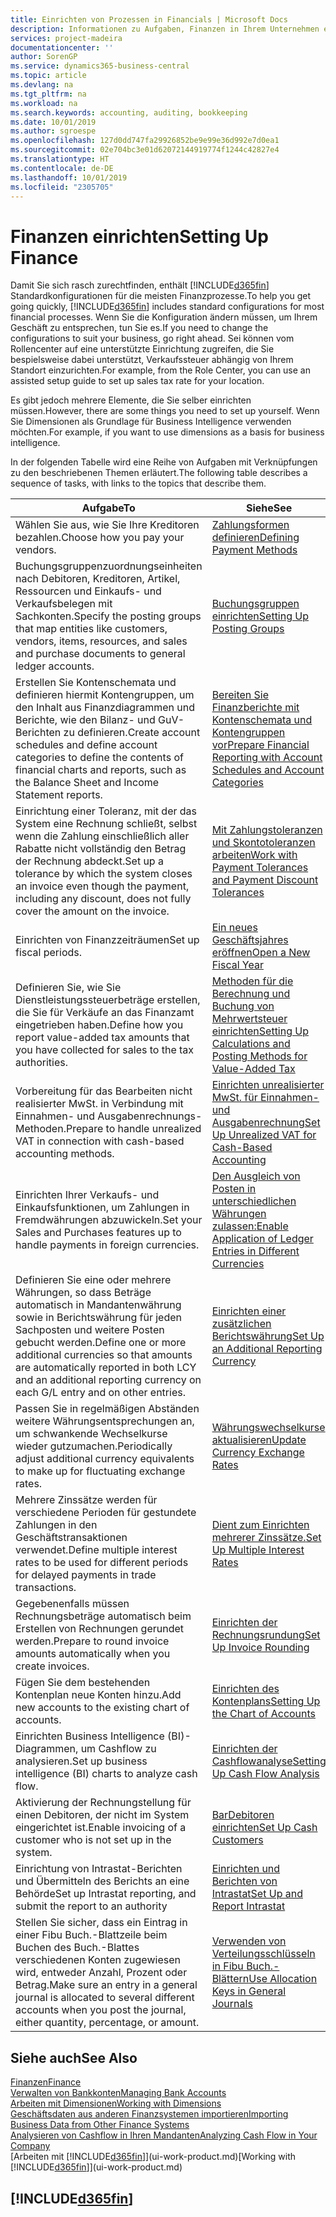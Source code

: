 ```yaml
---
title: Einrichten von Prozessen in Financials | Microsoft Docs
description: Informationen zu Aufgaben, Finanzen in Ihrem Unternehmen einzurichten, um Ihrer Buchhaltung, oder Buchhaltungsanforderungen Prüfungen zu entsprechen.
services: project-madeira
documentationcenter: ''
author: SorenGP
ms.service: dynamics365-business-central
ms.topic: article
ms.devlang: na
ms.tgt_pltfrm: na
ms.workload: na
ms.search.keywords: accounting, auditing, bookkeeping
ms.date: 10/01/2019
ms.author: sgroespe
ms.openlocfilehash: 127d0dd747fa29926852be9e99e36d992e7d0ea1
ms.sourcegitcommit: 02e704bc3e01d62072144919774f1244c42827e4
ms.translationtype: HT
ms.contentlocale: de-DE
ms.lasthandoff: 10/01/2019
ms.locfileid: "2305705"
---
```

# <a name="setting-up-finance"></a><span data-ttu-id="839dd-103">Finanzen einrichten</span><span class="sxs-lookup"><span data-stu-id="839dd-103">Setting Up Finance</span></span>
<span data-ttu-id="839dd-104">Damit Sie sich rasch zurechtfinden, enthält [!INCLUDE[d365fin](includes/d365fin_md.md)] Standardkonfigurationen für die meisten Finanzprozesse.</span><span class="sxs-lookup"><span data-stu-id="839dd-104">To help you get going quickly, [!INCLUDE[d365fin](includes/d365fin_md.md)] includes standard configurations for most financial processes.</span></span> <span data-ttu-id="839dd-105">Wenn Sie die Konfiguration ändern müssen, um Ihrem Geschäft zu entsprechen, tun Sie es.</span><span class="sxs-lookup"><span data-stu-id="839dd-105">If you need to change the configurations to suit your business, go right ahead.</span></span> <span data-ttu-id="839dd-106">Sei können vom Rollencenter auf eine unterstützte Einrichtung zugreifen, die Sie bespielsweise dabei unterstützt, Verkaufssteuer abhängig von Ihrem Standort einzurichten.</span><span class="sxs-lookup"><span data-stu-id="839dd-106">For example, from the Role Center, you can use an assisted setup guide to set up sales tax rate for your location.</span></span>  

<span data-ttu-id="839dd-107">Es gibt jedoch mehrere Elemente, die Sie selber einrichten müssen.</span><span class="sxs-lookup"><span data-stu-id="839dd-107">However, there are some things you need to set up yourself.</span></span> <span data-ttu-id="839dd-108">Wenn Sie Dimensionen als Grundlage für Business Intelligence verwenden möchten.</span><span class="sxs-lookup"><span data-stu-id="839dd-108">For example, if you want to use dimensions as a basis for business intelligence.</span></span>  

<span data-ttu-id="839dd-109">In der folgenden Tabelle wird eine Reihe von Aufgaben mit Verknüpfungen zu den beschriebenen Themen erläutert.</span><span class="sxs-lookup"><span data-stu-id="839dd-109">The following table describes a sequence of tasks, with links to the topics that describe them.</span></span>

| <span data-ttu-id="839dd-110">Aufgabe</span><span class="sxs-lookup"><span data-stu-id="839dd-110">To</span></span> | <span data-ttu-id="839dd-111">Siehe</span><span class="sxs-lookup"><span data-stu-id="839dd-111">See</span></span> |
| --- | --- |
| <span data-ttu-id="839dd-112">Wählen Sie aus, wie Sie Ihre Kreditoren bezahlen.</span><span class="sxs-lookup"><span data-stu-id="839dd-112">Choose how you pay your vendors.</span></span> |[<span data-ttu-id="839dd-113">Zahlungsformen definieren</span><span class="sxs-lookup"><span data-stu-id="839dd-113">Defining Payment Methods</span></span>](finance-payment-methods.md) |
| <span data-ttu-id="839dd-114">Buchungsgruppenzuordnungseinheiten nach Debitoren, Kreditoren, Artikel, Ressourcen und Einkaufs- und Verkaufsbelegen mit Sachkonten.</span><span class="sxs-lookup"><span data-stu-id="839dd-114">Specify the posting groups that map entities like customers, vendors, items, resources, and sales and purchase documents to general ledger accounts.</span></span> |[<span data-ttu-id="839dd-115">Buchungsgruppen einrichten</span><span class="sxs-lookup"><span data-stu-id="839dd-115">Setting Up Posting Groups</span></span>](finance-posting-groups.md)|
|<span data-ttu-id="839dd-116">Erstellen Sie Kontenschemata und definieren hiermit Kontengruppen, um den Inhalt aus Finanzdiagrammen und Berichte, wie den Bilanz- und GuV-Berichten zu definieren.</span><span class="sxs-lookup"><span data-stu-id="839dd-116">Create account schedules and define account categories to define the contents of financial charts and reports, such as the Balance Sheet and Income Statement reports.</span></span>|[<span data-ttu-id="839dd-117">Bereiten Sie Finanzberichte mit Kontenschemata und Kontengruppen vor</span><span class="sxs-lookup"><span data-stu-id="839dd-117">Prepare Financial Reporting with Account Schedules and Account Categories</span></span>](bi-how-work-account-schedule.md)|
|<span data-ttu-id="839dd-118">Einrichtung einer Toleranz, mit der das System eine Rechnung schließt, selbst wenn die Zahlung einschließlich aller Rabatte nicht vollständig den Betrag der Rechnung abdeckt.</span><span class="sxs-lookup"><span data-stu-id="839dd-118">Set up a tolerance by which the system closes an invoice even though the payment, including any discount, does not fully cover the amount on the invoice.</span></span>|[<span data-ttu-id="839dd-119">Mit Zahlungstoleranzen und Skontotoleranzen arbeiten</span><span class="sxs-lookup"><span data-stu-id="839dd-119">Work with Payment Tolerances and Payment Discount Tolerances</span></span>](finance-payment-tolerance-and-payment-discount-tolerance.md)|
| <span data-ttu-id="839dd-120">Einrichten von Finanzzeiträumen</span><span class="sxs-lookup"><span data-stu-id="839dd-120">Set up fiscal periods.</span></span> |[<span data-ttu-id="839dd-121">Ein neues Geschäftsjahres eröffnen</span><span class="sxs-lookup"><span data-stu-id="839dd-121">Open a New Fiscal Year</span></span>](finance-how-open-new-fiscal-year.md) |
| <span data-ttu-id="839dd-122">Definieren Sie, wie Sie Dienstleistungssteuerbeträge erstellen, die Sie für Verkäufe an das Finanzamt eingetrieben haben.</span><span class="sxs-lookup"><span data-stu-id="839dd-122">Define how you report value-added tax amounts that you have collected for sales to the tax authorities.</span></span> |[<span data-ttu-id="839dd-123">Methoden für die Berechnung und Buchung von Mehrwertsteuer einrichten</span><span class="sxs-lookup"><span data-stu-id="839dd-123">Setting Up Calculations and Posting Methods for Value-Added Tax</span></span>](finance-setup-vat.md)|
|<span data-ttu-id="839dd-124">Vorbereitung für das Bearbeiten nicht realisierter MwSt. in Verbindung mit Einnahmen- und Ausgabenrechnungs-Methoden.</span><span class="sxs-lookup"><span data-stu-id="839dd-124">Prepare to handle unrealized VAT in connection with cash-based accounting methods.</span></span>|[<span data-ttu-id="839dd-125">Einrichten unrealisierter MwSt. für Einnahmen- und Ausgabenrechnung</span><span class="sxs-lookup"><span data-stu-id="839dd-125">Set Up Unrealized VAT for Cash-Based Accounting</span></span>](finance-setup-unrealized-vat.md)|
| <span data-ttu-id="839dd-126">Einrichten Ihrer Verkaufs- und Einkaufsfunktionen, um Zahlungen in Fremdwährungen abzuwickeln.</span><span class="sxs-lookup"><span data-stu-id="839dd-126">Set your Sales and Purchases features up to handle payments in foreign currencies.</span></span>|[<span data-ttu-id="839dd-127">Den Ausgleich von Posten in unterschiedlichen Währungen zulassen:</span><span class="sxs-lookup"><span data-stu-id="839dd-127">Enable Application of Ledger Entries in Different Currencies</span></span>](finance-how-enable-application-ledger-entries-different-currencies.md)
|<span data-ttu-id="839dd-128">Definieren Sie eine oder mehrere Währungen, so dass Beträge automatisch in Mandantenwährung sowie in Berichtswährung für jeden Sachposten und weitere Posten gebucht werden.</span><span class="sxs-lookup"><span data-stu-id="839dd-128">Define one or more additional currencies so that amounts are automatically reported in both LCY and an additional reporting currency on each G/L entry and on other entries.</span></span>|[<span data-ttu-id="839dd-129">Einrichten einer zusätzlichen Berichtswährung</span><span class="sxs-lookup"><span data-stu-id="839dd-129">Set Up an Additional Reporting Currency</span></span>](finance-how-setup-additional-currencies.md)|
|<span data-ttu-id="839dd-130">Passen Sie in regelmäßigen Abständen weitere Währungsentsprechungen an, um schwankende Wechselkurse wieder gutzumachen.</span><span class="sxs-lookup"><span data-stu-id="839dd-130">Periodically adjust additional currency equivalents to make up for fluctuating exchange rates.</span></span>|[<span data-ttu-id="839dd-131">Währungswechselkurse aktualisieren</span><span class="sxs-lookup"><span data-stu-id="839dd-131">Update Currency Exchange Rates</span></span>](finance-how-update-currencies.md)|
|<span data-ttu-id="839dd-132">Mehrere Zinssätze werden für verschiedene Perioden für gestundete Zahlungen in den Geschäftstransaktionen verwendet.</span><span class="sxs-lookup"><span data-stu-id="839dd-132">Define multiple interest rates to be used for different periods for delayed payments in trade transactions.</span></span>|[<span data-ttu-id="839dd-133">Dient zum Einrichten mehrerer Zinssätze.</span><span class="sxs-lookup"><span data-stu-id="839dd-133">Set Up Multiple Interest Rates</span></span>](finance-how-to-set-up-multiple-interest-rates.md)|
|<span data-ttu-id="839dd-134">Gegebenenfalls müssen Rechnungsbeträge automatisch beim Erstellen von Rechnungen gerundet werden.</span><span class="sxs-lookup"><span data-stu-id="839dd-134">Prepare to round invoice amounts automatically when you create invoices.</span></span>|[<span data-ttu-id="839dd-135">Einrichten der Rechnungsrundung</span><span class="sxs-lookup"><span data-stu-id="839dd-135">Set Up Invoice Rounding</span></span>](finance-set-up-invoice-rounding.md)|
| <span data-ttu-id="839dd-136">Fügen Sie dem bestehenden Kontenplan neue Konten hinzu.</span><span class="sxs-lookup"><span data-stu-id="839dd-136">Add new accounts to the existing chart of accounts.</span></span> |[<span data-ttu-id="839dd-137">Einrichten des Kontenplans</span><span class="sxs-lookup"><span data-stu-id="839dd-137">Setting Up the Chart of Accounts</span></span>](finance-setup-chart-accounts.md) |
| <span data-ttu-id="839dd-138">Einrichten Business Intelligence (BI)- Diagrammen, um Cashflow zu analysieren.</span><span class="sxs-lookup"><span data-stu-id="839dd-138">Set up business intelligence (BI) charts to analyze cash flow.</span></span> |[<span data-ttu-id="839dd-139">Einrichten der Cashflowanalyse</span><span class="sxs-lookup"><span data-stu-id="839dd-139">Setting Up Cash Flow Analysis</span></span>](finance-setup-cash-flow-analyses.md) |
|<span data-ttu-id="839dd-140">Aktivierung der Rechnungstellung für einen Debitoren, der nicht im System eingerichtet ist.</span><span class="sxs-lookup"><span data-stu-id="839dd-140">Enable invoicing of a customer who is not set up in the system.</span></span>|[<span data-ttu-id="839dd-141">BarDebitoren einrichten</span><span class="sxs-lookup"><span data-stu-id="839dd-141">Set Up Cash Customers</span></span>](finance-how-to-set-up-cash-customers.md)|
| <span data-ttu-id="839dd-142">Einrichtung von Intrastat-Berichten und Übermitteln des Berichts an eine Behörde</span><span class="sxs-lookup"><span data-stu-id="839dd-142">Set up Intrastat reporting, and submit the report to an authority</span></span> | [<span data-ttu-id="839dd-143">Einrichten und Berichten von Intrastat</span><span class="sxs-lookup"><span data-stu-id="839dd-143">Set Up and Report Intrastat</span></span>](finance-how-setup-report-intrastat.md)|
|<span data-ttu-id="839dd-144">Stellen Sie sicher, dass ein Eintrag in einer Fibu Buch.-Blattzeile beim Buchen des Buch.-Blattes verschiedenen Konten zugewiesen wird, entweder Anzahl, Prozent oder Betrag.</span><span class="sxs-lookup"><span data-stu-id="839dd-144">Make sure an entry in a general journal is allocated to several different accounts when you post the journal, either quantity, percentage, or amount.</span></span>|[<span data-ttu-id="839dd-145">Verwenden von Verteilungsschlüsseln in Fibu Buch.-Blättern</span><span class="sxs-lookup"><span data-stu-id="839dd-145">Use Allocation Keys in General Journals</span></span>](ui-how-use-allocation-keys-general-journals.md)|

## <a name="see-also"></a><span data-ttu-id="839dd-146">Siehe auch</span><span class="sxs-lookup"><span data-stu-id="839dd-146">See Also</span></span>
[<span data-ttu-id="839dd-147">Finanzen</span><span class="sxs-lookup"><span data-stu-id="839dd-147">Finance</span></span>](finance.md)  
[<span data-ttu-id="839dd-148">Verwalten von Bankkonten</span><span class="sxs-lookup"><span data-stu-id="839dd-148">Managing Bank Accounts</span></span>](bank-manage-bank-accounts.md)  
[<span data-ttu-id="839dd-149">Arbeiten mit Dimensionen</span><span class="sxs-lookup"><span data-stu-id="839dd-149">Working with Dimensions</span></span>](finance-dimensions.md)  
[<span data-ttu-id="839dd-150">Geschäftsdaten aus anderen Finanzsystemen importieren</span><span class="sxs-lookup"><span data-stu-id="839dd-150">Importing Business Data from Other Finance Systems</span></span>](across-import-data-configuration-packages.md)  
[<span data-ttu-id="839dd-151">Analysieren von Cashflow in Ihren Mandanten</span><span class="sxs-lookup"><span data-stu-id="839dd-151">Analyzing Cash Flow in Your Company</span></span>](finance-analyze-cash-flow.md)  
<span data-ttu-id="839dd-152">[Arbeiten mit [!INCLUDE[d365fin](includes/d365fin_md.md)]](ui-work-product.md)</span><span class="sxs-lookup"><span data-stu-id="839dd-152">[Working with [!INCLUDE[d365fin](includes/d365fin_md.md)]](ui-work-product.md)</span></span>  

## [!INCLUDE[d365fin](includes/free_trial_md.md)]  
